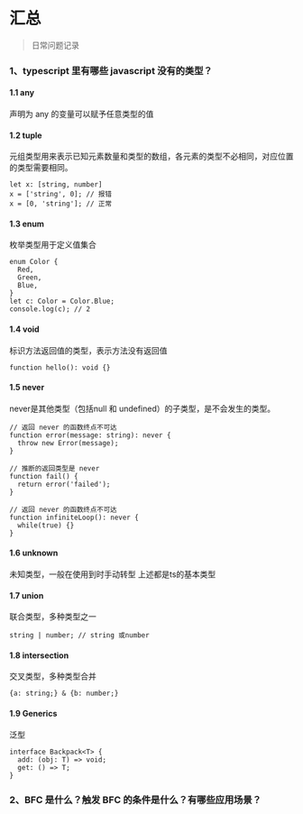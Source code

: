 # 汇总
> 日常问题记录

### 1、typescript 里有哪些 javascript 没有的类型？
#### 1.1 any
声明为 any 的变量可以赋予任意类型的值
#### 1.2 tuple
元组类型用来表示已知元素数量和类型的数组，各元素的类型不必相同，对应位置的类型需要相同。
```
let x: [string, number]
x = ['string', 0]; // 报错
x = [0, 'string']; // 正常
```
#### 1.3  enum
枚举类型用于定义值集合
```
enum Color {
  Red,
  Green,
  Blue,
}
let c: Color = Color.Blue;
console.log(c); // 2
```
#### 1.4 void
标识方法返回值的类型，表示方法没有返回值
```
function hello(): void {}
```
#### 1.5 never
never是其他类型（包括null 和 undefined）的子类型，是不会发生的类型。
```
// 返回 never 的函数终点不可达
function error(message: string): never {
  throw new Error(message);
}

// 推断的返回类型是 never
function fail() {
  return error('failed');
}

// 返回 never 的函数终点不可达
function infiniteLoop(): never {
  while(true) {}
}
```
#### 1.6 unknown
未知类型，一般在使用到时手动转型
上述都是ts的基本类型
#### 1.7 union
联合类型，多种类型之一
```
string | number; // string 或number
```
#### 1.8 intersection
交叉类型，多种类型合并
```
{a: string;} & {b: number;}
```
#### 1.9 Generics
泛型
```
interface Backpack<T> {
  add: (obj: T) => void;
  get: () => T;
}
```

### 2、BFC 是什么？触发 BFC 的条件是什么？有哪些应用场景？




